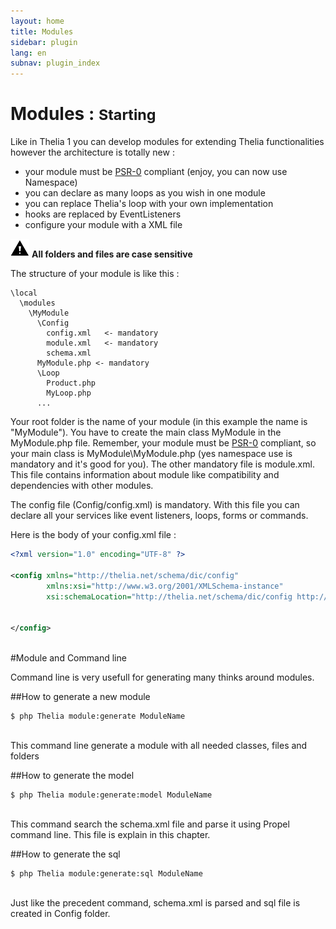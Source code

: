 ```yaml
---
layout: home
title: Modules
sidebar: plugin
lang: en
subnav: plugin_index
---
```


<div class="page-header">
    <h1>Modules : <small>Starting</small></h1>
</div>

Like in Thelia 1 you can develop modules for extending Thelia functionalities however the architecture is totally new :

* your module must be [PSR-0](https://github.com/php-fig/fig-standards/blob/master/accepted/PSR-0.md) compliant
(enjoy, you can now use Namespace)
* you can declare as many loops as you wish in one module
* you can replace Thelia's loop with your own implementation
* hooks are replaced by EventListeners
* configure your module with a XML file

![caution](/img/caution.png) **All folders and files are case sensitive**

The structure of your module is like this :

```
\local
  \modules
    \MyModule
      \Config
        config.xml   <- mandatory
        module.xml   <- mandatory
        schema.xml
      MyModule.php <- mandatory
      \Loop
        Product.php
        MyLoop.php
      ...
```

Your root folder is the name of your module (in this example the name is "MyModule"). You have to create the main
class MyModule in the MyModule.php file. Remember, your module must be [PSR-0](https://github.com/php-fig/fig-standards/blob/master/accepted/PSR-0.md) compliant, so your main class is MyModule\MyModule.php (yes
 namespace use is mandatory and it's good for you). The other mandatory file is module.xml. This file contains
 information about module like compatibility and dependencies with other modules.

The config file (Config/config.xml) is mandatory. With this file you can declare all your
services like event listeners, loops, forms or commands.

Here is the body of your config.xml file :

```xml
<?xml version="1.0" encoding="UTF-8" ?>

<config xmlns="http://thelia.net/schema/dic/config"
        xmlns:xsi="http://www.w3.org/2001/XMLSchema-instance"
        xsi:schemaLocation="http://thelia.net/schema/dic/config http://thelia.net/schema/dic/config/thelia-1.0.xsd">


</config>
```
<br />
#Module and Command line

Command line is very usefull for generating many thinks around modules.

##How to generate a new module

```
$ php Thelia module:generate ModuleName
```
<br />
This command line generate a module with all needed classes, files and folders

##How to generate the model

```
$ php Thelia module:generate:model ModuleName
```
<br />
This command search the schema.xml file and parse it using Propel command line. This file is explain in this chapter.

##How to generate the sql

```
$ php Thelia module:generate:sql ModuleName
```
<br />
Just like the precedent command, schema.xml is parsed and sql file is created in Config folder.



